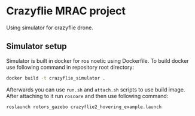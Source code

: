 # Crazyflie MRAC project
Using simulator for crazyflie drone.

## Simulator setup
Simulator is built in docker for ros noetic using Dockerfile. To build docker use following command in repository root directory:
```bash
docker build -t crazyflie_simulator .
```

Afterwards you can use `run.sh` and `attach.sh` scripts to use build image. After attaching to it run `roscore` and then use following command:
```bash
roslaunch rotors_gazebo crazyflie2_hovering_example.launch 
```